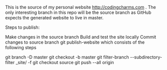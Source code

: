 
This is the source of my personal website http://codingcharms.com . The only interesting branch in this repo will be the source branch as GitHub expects the generated website to live in master.

Steps to publish:

Make changes in the source branch
Build and test the site locally
Commit changes to source branch
git publish-website which consists of the following steps

git branch -D master
git checkout -b master
git filter-branch --subdirectory-filter _site/ -f
git checkout source
git push --all origin
